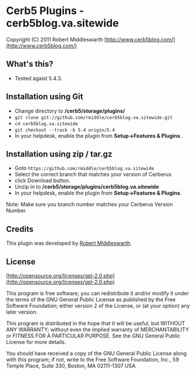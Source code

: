 Cerb5 Plugins - cerb5blog.va.sitewide
===========================================
Copyright (C) 2011 Robert Middleswarth
[http://www.cerb5blog.com/](http://www.cerb5blog.com/)  

What's this?
------------

* Tested agaist 5.4.3.

Installation using Git
------------
* Change directory to **/cerb5/storage/plugins/**
* `git clone git://github.com/rmiddle/cerb5blog.va.sitewide.git`
* `cd cerb5blog.va.sitewide`
* `git checkout --track -b 5.4 origin/5.4`
* In your helpdesk, enable the plugin from **Setup->Features & Plugins**.

Installation using zip / tar.gz
------------
* Goto `https://github.com/rmiddle/cerb5blog.va.sitewide`
* Select the correct branch that matches your version of Cerberus
* click Download button.
* Unzip in to **/cerb5/storage/plugins/cerb5blog.va.sitewide**
* In your helpdesk, enable the plugin from **Setup->Features & Plugins**.

Note: Make sure you branch number matches your Cerberus Version Number.

Credits
-------
This plugin was developed by [Robert Middleswarth](http://www.cerb5blog.com/).

License
-------

[http://opensource.org/licenses/gpl-2.0.php](http://opensource.org/licenses/gpl-2.0.php)  

This program is free software; you can redistribute it and/or modify it under the terms of the GNU General Public License as published by the Free Software Foundation; either version 2 of the License, or (at your option) any later version.

This program is distributed in the hope that it will be useful, but WITHOUT ANY WARRANTY; without even the implied warranty of MERCHANTABILITY or FITNESS FOR A PARTICULAR PURPOSE. See the GNU General Public License for more details.

You should have received a copy of the GNU General Public License along with this program; if not, write to the Free Software Foundation, Inc., 59 Temple Place, Suite 330, Boston, MA 02111-1307 USA
